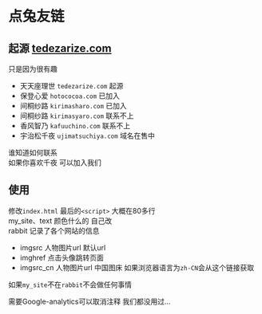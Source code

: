 # 点兔友链

## 起源 [tedezarize.com](http://tedezarize.com)

只是因为很有趣  
* 天天座理世 `tedezarize.com` 起源  
* 保登心爱 `hotococoa.com` 已加入  
* 间桐纱路 `kirimasharo.com` 已加入
* 间桐纱路 `kirimasyaro.com` 联系不上
* 香风智乃 `kafuuchino.com` 联系不上  
* 宇治松千夜 `ujimatsuchiya.com` 域名在售中  

谁知道如何联系  
如果你喜欢千夜 可以加入我们  

## 使用 

修改`index.html` 最后的`<script>` 大概在80多行  
my_site、text 颜色什么的 自己改  
rabbit 记录了各个网站的信息  
* imgsrc    人物图片url  默认url  
* imghref   点击头像跳转页面  
* imgsrc_cn 人物图片url 中国图床 如果浏览器语言为`zh-CN`会从这个链接获取  

如果`my_site`不在`rabbit`不会做任何事情

需要Google-analytics可以取消注释 我们都没用过...

